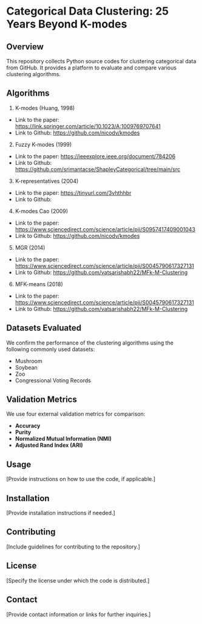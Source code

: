 # Categorical Data Clustering: 25 Years Beyond K-modes

## Overview
This repository collects Python source codes for clustering categorical data from GitHub. It provides a platform to evaluate and compare various clustering algorithms.

## Algorithms
1. K-modes (Huang, 1998)
- Link to the paper: https://link.springer.com/article/10.1023/A:1009769707641
- Link to Github: https://github.com/nicodv/kmodes
2. Fuzzy K-modes (1999)
- Link to the paper: https://ieeexplore.ieee.org/document/784206
- Link to Github: https://github.com/srimantacse/ShapleyCategorical/tree/main/src
3. K-representatives (2004)
- Link to the paper: https://tinyurl.com/3vhthhbr
- Link to Github:
4. K-modes Cao (2009)
- Link to the paper: https://www.sciencedirect.com/science/article/pii/S0957417409001043
- Link to Github: https://github.com/nicodv/kmodes
5. MGR (2014)
- Link to the paper: https://www.sciencedirect.com/science/article/pii/S0045790617327131
- Link to Github: https://github.com/vatsarishabh22/MFk-M-Clustering
6. MFK-means (2018)
- Link to the paper: https://www.sciencedirect.com/science/article/pii/S0045790617327131
- Link to Github: https://github.com/vatsarishabh22/MFk-M-Clustering

## Datasets Evaluated
We confirm the performance of the clustering algorithms using the following commonly used datasets:
- Mushroom
- Soybean
- Zoo
- Congressional Voting Records

## Validation Metrics
We use four external validation metrics for comparison:
- **Accuracy**
- **Purity**
- **Normalized Mutual Information (NMI)**
- **Adjusted Rand Index (ARI)**

## Usage
[Provide instructions on how to use the code, if applicable.]

## Installation
[Provide installation instructions if needed.]

## Contributing
[Include guidelines for contributing to the repository.]

## License
[Specify the license under which the code is distributed.]

## Contact
[Provide contact information or links for further inquiries.]


